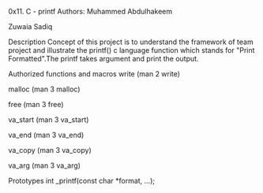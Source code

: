 0x11. C - printf
Authors:
Muhammed Abdulhakeem

Zuwaia Sadiq

Description
Concept of this project is to understand the framework of team project and illustrate the printf() c language function which stands for "Print Formatted".The printf takes argument and print the output.

Authorized functions and macros
write (man 2 write)

malloc (man 3 malloc)

free (man 3 free)

va_start (man 3 va_start)

va_end (man 3 va_end)

va_copy (man 3 va_copy)

va_arg (man 3 va_arg)

Prototypes
int _printf(const char *format, ...);
